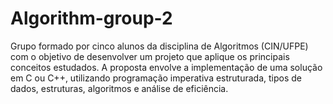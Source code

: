 # Algorithm-group-2
Grupo formado por cinco alunos da disciplina de Algoritmos (CIN/UFPE) com o objetivo de desenvolver um projeto que aplique os principais conceitos estudados. A proposta envolve a implementação de uma solução em C ou C++, utilizando programação imperativa estruturada, tipos de dados, estruturas, algoritmos e análise de eficiência.
